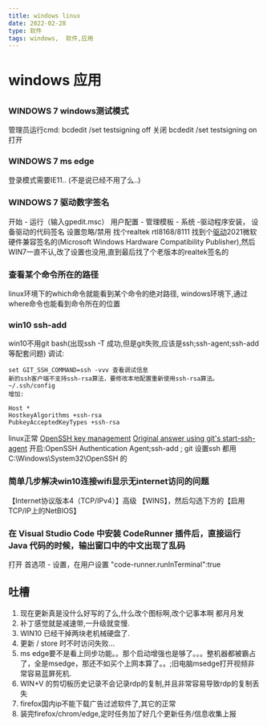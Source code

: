 ```yaml
---
title: windows linux
date: 2022-02-28
type: 软件
tags: windows,  软件,应用
---
```


# windows 应用

## 
### WINDOWS 7 windows测试模式 
管理员运行cmd:
bcdedit /set testsigning off 关闭
bcdedit /set testsigning on 打开

### WINDOWS 7 ms edge
登录模式需要IE11.. (不是说已经不用了么..)

### WINDOWS 7 驱动数字签名
开始 - 运行（输入gpedit.msc） 用户配置 - 管理模板 - 系统 -驱动程序安装， 设备驱动的代码签名 设置忽略/禁用
找个realtek rtl8168/8111 找到个[驱动](https://driverpack.io/en/hwids/PCI%5CVEN_10EC%26DEV_8168?os=windows-7-x64)2021微软硬件兼容签名的(Microsoft Windows Hardware Compatibility Publisher),然后WIN7一直不认,改了设置也没用,直到最后找了个老版本的realtek签名的

### 查看某个命令所在的路径
linux环境下的which命令就能看到某个命令的绝对路径,
windows环境下,通过where命令也能看到命令所在的位置

### win10 ssh-add 
win10不用git bash(出现ssh -T 成功,但是git失败,应该是ssh;ssh-agent;ssh-add等配套问题)
调试:
```shell
set GIT_SSH_COMMAND=ssh -vvv 查看调试信息
新的ssh客户端不支持ssh-rsa算法，要修改本地配置重新使用ssh-rsa算法。
~/.ssh/config
增加:

Host *
HostkeyAlgorithms +ssh-rsa
PubkeyAcceptedKeyTypes +ssh-rsa

```

linux正常
[OpenSSH key management](https://docs.microsoft.com/en-us/windows-server/administration/openssh/openssh_keymanagement)
[Original answer using git's start-ssh-agent](https://stackoverflow.com/questions/18683092/how-to-run-ssh-add-on-windows)
开启:OpenSSH Authentication Agent;ssh-add ; git 设置ssh 都用 C:\Windows\System32\OpenSSH 的

### 简单几步解决win10连接wifi显示无internet访问的问题
【Internet协议版本4（TCP/IPv4）】高级 【WINS】，然后勾选下方的【启用TCP/IP上的NetBIOS】

### 在 Visual Studio Code 中安装 CodeRunner 插件后，直接运行 Java 代码的时候，输出窗口中的中文出现了乱码
打开 首选项 - 设置，在用户设置 
"code-runner.runInTerminal":true

## 吐槽
1. 现在更新真是没什么好写的了么,什么改个图标啊,改个记事本啊 都月月发
2. 补丁感觉就是减速带,一升级就变慢.
3. WIN10 已经干掉两块老机械硬盘了.
4. 更新 / store 时不时访问失败...
5. ms edge要不是看上同步功能。。那个启动增强也是够了。。。整机器都被霸占了，全是msedge，那还不如买个上网本算了。。;旧电脑msedge打开视频非常容易蓝屏死机.
6. WIN+V 的剪切板历史记录不会记录rdp的复制,并且非常容易导致rdp的复制丢失
7. firefox国内ip不能下载广告过滤软件了,其它的正常
8. 装完firefox/chrom/edge,定时任务加了好几个更新任务/信息收集上报